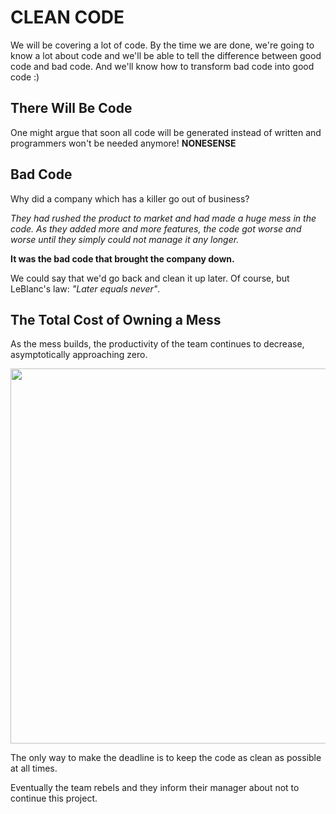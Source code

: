 # CLEAN CODE
We will be covering a lot of code. By the time we are done, we're going to know a lot about code and we'll be able to tell the difference between good code and bad code. And we'll know how to transform bad code into good code :)

## There Will Be Code
One might argue that soon all code will be generated instead of written and programmers won't be needed anymore! <b>NONESENSE</b>

## Bad Code

Why did a company which has a killer go out of business? 

_They had rushed the product to market and had made a huge mess in the code. As they added more and more features, the code got worse and worse until they simply could not manage it any longer._ 

<b>It was the bad code that brought the company down.</b>

We could say that we'd go back and clean it up later. Of course, but LeBlanc's law: _"Later equals never"_.

## The Total Cost of Owning a Mess
As the mess builds, the productivity of the team continues to decrease, asymptotically approaching zero.


<img src="https://pbs.twimg.com/media/CjM97lpXIAAaf9H.jpg" width="600"  />



The only way to make the deadline is to keep the code as clean as possible at all times.

Eventually the team rebels and they inform their manager about not to continue this project.




##
##
##
##
